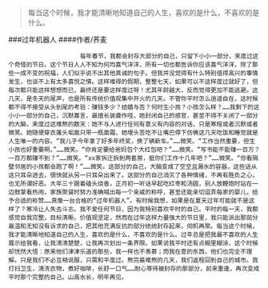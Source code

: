 > 每当这个时候，我才能清晰地知道自己的人生，喜欢的是什么，不喜欢的是什么。

###过年机器人
####作者/荞麦

						每年春节，我都会封存大部分的自己，只留下小小一部分，来度过这个奇怪的节日。这个节日人人不知为何均喜气洋洋，所有一切也都告诉你应该喜气洋洋，除了那些一成不变的祝福，人们似乎说不出其他真诚的句子。但我并没觉得有什么特别值得高兴的事情发生，也谈不上有太多喜悦之情。这样难得的假期，整整七天，如果可以不这样度过就好了，但每次都只能这样想想而已，最终还是要这样度过呀！尤其年龄越大，反而觉得更加不能逃避。这几天，是冬天的尾声，也是所有传统价值观集中开火的几天。不管你平时怎么逍遥自在，这时候都不得不接受从头到尾的考验：赚钱多少？结婚与否？何时生小孩？小孩怎么样？……我剩下的这小小一部分的自己，沉默寡言，最擅长装聋作哑，她封闭自己的感官，甚至不得不关闭了一部分的大脑，来度过这难熬的数天：她不与人进行任何有意义有内容的对话，只是寒暄或者沉默或者微笑。她随便穿衣蓬头垢面只带一瓶面霜，她埋头苦吃不让嘴巴停下仿佛这几天吃饭和睡觉就是人生唯一的内容。“我儿子今年拿了好多年终奖，换了辆新车。”……微笑。“工作当然重要，但生小孩也好重要啊。”……微笑。“你肯定要给爸妈包个大红包吧？”……微笑。“写书能不能赚一百万？一百万都赚不到？”……微笑。“xx家拆迁拆到两套房，抵你们工作十几年吧？”……微笑。“你看隔壁邻居的小孩都会跑了啊！”……微笑。这部分的自己，大脑变成了空空且漏水的容器，这些话从这只耳朵进去，很快就从另一只耳朵出来了。这部分的自己消灭了各种情绪，不再有胜负之心，也无所谓好恶。大年三十跟着磕头烧香，正月初一听话早起吃红枣和汤圆，别人放鞭炮时站在一边鼓掌看热闹，家族聚餐时努力准确喊出每一个亲戚的称呼，甚至还能亲切逗弄每家的婴儿，给予合适的称赞……真像一台合格的“过年机器人”。有时候我想，如果是在夏天过年可能就不是这样了？寒冷让人失去斗志。我不爱任何节日，因为我特别喜欢平时的自己。平时的每一天，我都感觉自我完整，目标清晰，价值观坚定，然而在过年这样力量强大的节日里，我只能派出那部分最温和无知没有诉求的自己，把其他充满反抗的部分统统封存起来，伺机再聚。每当这个时候，我才能清晰地知道自己的人生，喜欢的是什么，不喜欢的是什么。过年总是把我最不喜欢的人生展示给我看，让我清清楚楚，让我再次划出一条界限。如果说我平时还有点糊里糊涂，这个时候却恍然大悟：原来他们津津乐道的那些，我一样也不羡慕；而我在意的东西，他们也完全不理解。只是我们不必互相说服，只需和平度过。熬完最难熬的几天，我们返程回到自己的城市。我打扫卫生，清洗衣物，煮好咖啡，长舒一口气……耐心等待被封存的那部分，前来重逢，再次变成平时那个完整的自己。山高水长，明年再见。			  		